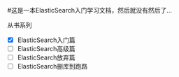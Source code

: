 #这是一本ElasticSearch入门学习文档，然后就没有然后了...

从书系列
- [x] ElasticSearch入门篇
- [ ] ElasticSearch高级篇  
- [ ] ElasticSearch放弃篇
- [ ] ElasticSearch删库到跑路